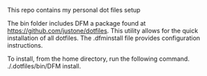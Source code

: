 This repo contains my personal dot files setup

The bin folder includes DFM a package found at https://github.com/justone/dotfiles. This utility allows for the quick installation of all dotfiles. The .dfminstall file provides configuration instructions. 

To install, from the home directory, run the following command. ./.dotfiles/bin/DFM install.
